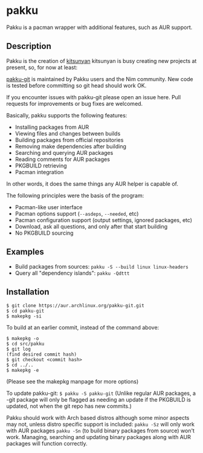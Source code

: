 # pakku

Pakku is a pacman wrapper with additional features, such as AUR support.

## Description

Pakku is the creation of [kitsunyan](https://github.com/kitsunyan)
kitsunyan is busy creating new projects at present, so, for now at least:

[pakku-git](https://aur.archlinux.org/packages/pakku-git/) is maintained by Pakku users and the Nim community.
New code is tested before committing so git head should work OK.

If you encounter issues with pakku-git please open an issue here.
Pull requests for improvements or bug fixes are welcomed.

Basically, pakku supports the following features:

- Installing packages from AUR
- Viewing files and changes between builds
- Building packages from official repositories
- Removing make dependencies after building
- Searching and querying AUR packages
- Reading comments for AUR packages
- PKGBUILD retrieving
- Pacman integration

In other words, it does the same things any AUR helper is capable of.

The following principles were the basis of the program:

- Pacman-like user interface
- Pacman options support (`--asdeps`, `--needed`, etc)
- Pacman configuration support (output settings, ignored packages, etc)
- Download, ask all questions, and only after that start building
- No PKGBUILD sourcing

## Examples

- Build packages from sources: `pakku -S --build linux linux-headers`
- Query all "dependency islands": `pakku -Qdttt`


## Installation
```
$ git clone https://aur.archlinux.org/pakku-git.git
$ cd pakku-git
$ makepkg -si
```
To build at an earlier commit, instead of the command above:
```
$ makepkg -o
$ cd src/pakku
$ git log
(find desired commit hash)
$ git checkout <commit hash>
$ cd ../..
$ makepkg -e
```
(Please see the makepkg manpage for more options)

To update pakku-git:
`$ pakku -S pakku-git`
(Unlike regular AUR packages, a -git package will only be flagged as needing an
update if the PKGBUILD is updated, not when the git repo has new commits.)

Pakku should work with Arch based distros although some minor aspects may not,
unless distro specific support is included:
`pakku -Sz` will only work with AUR packages
`pakku -Sn` (to build binary packages from source) won't work.
Managing, searching and updating binary packages along with AUR packages will
function correctly.

